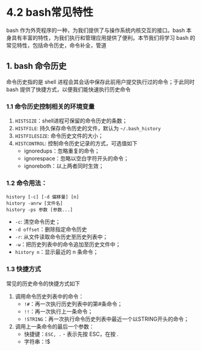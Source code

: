 # 4.2 bash常见特性
bash 作为外壳程序的一种，为我们提供了与操作系统内核交互的接口。bash 本身具有丰富的特性，为我们执行和管理应用提供了便利。本节我们将学习 bash 的常见特性，包括命令历史，命令补全，管道

## 1. bash 命令历史
命令历史指的是 shell 进程会其会话中保存此前用户提交执行过的命令；于此同时 bash 提供了快捷方式，以便我们能快速执行历史命令
### 1.1 命令历史控制相关的环境变量
1. `HISTSIZE`：shell进程可保留的命令历史的条数；
2. `HISTFILE`: 持久保存命令历史的文件，默认为 `~/.bash_history`
3. `HISTFILESIZE`: 命令历史文件的大小；
4. `HISTCONTROL`: 控制命令历史记录的方式，可选值如下
	- ignoredups：忽略重复的命令；
	- ignorespace：忽略以空白字符开头的命令；
	- ignoreboth：以上两者同时生效；

### 1.2 命令用法：
`history [-c] [-d 偏移量] [n]`  
`history -anrw [文件名]`  
`history -ps 参数 [参数...]`
- `-c`: 清空命令历史；
- `-d offset`：删除指定命令历史
- `-r`: 从文件读取命令历史至历史列表中；
- `-w`：把历史列表中的命令追加至历史文件中；
- `history n`：显示最近的 n 条命令；

### 1.3 快捷方式
常见的历史命令的快捷方式如下
1. 调用命令历史列表中的命令：
	- `!#`：再一次执行历史列表中的第#条命令；
	- `!!`：再一次执行上一条命令；
	- `!STRING`：再一次执行命令历史列表中最近一个以STRING开头的命令；
2. 调用上一条命令的最后一个参数：
	- 快捷键：`ESC, .` - 表示先按 ESC，在按 .
	- 字符串：!$
